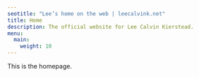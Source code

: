 ```yaml
---
seotitle: "Lee’s home on the web | leecalvink.net"
title: Home
description: The official website for Lee Calvin Kierstead.
menu:
  main:
    weight: 10
---
```


This is the homepage.
